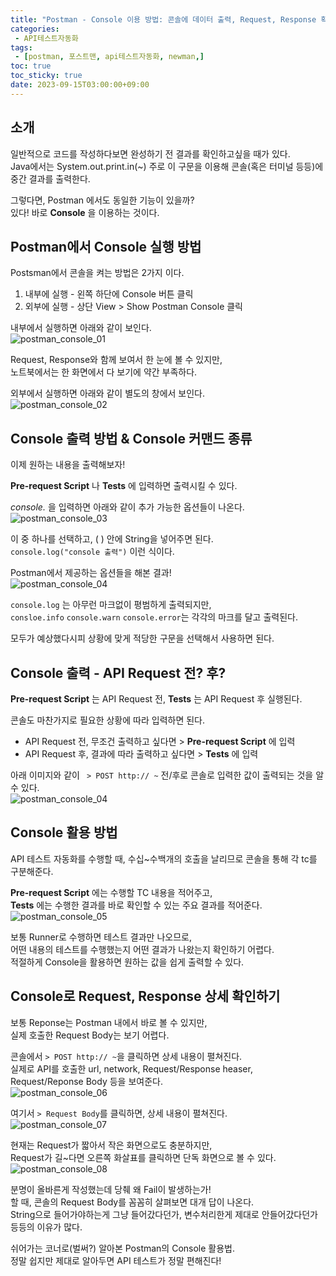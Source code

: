 ```yaml
---
title: "Postman - Console 이용 방법: 콘솔에 데이터 출력, Request, Response 확인하기"
categories:
 - API테스트자동화
tags:
 - [postman, 포스트맨, api테스트자동화, newman,]
toc: true
toc_sticky: true
date: 2023-09-15T03:00:00+09:00
---
```


## 소개

일반적으로 코드를 작성하다보면 완성하기 전 결과를 확인하고싶을 때가 있다.  
Java에서는 System.out.print.in(~) 주로 이 구문을 이용해 콘솔(혹은 터미널 등등)에 중간 결과를 출력한다.

그렇다면, Postman 에서도 동일한 기능이 있을까?  
있다! 바로 **Console** 을 이용하는 것이다.  



## Postman에서 Console 실행 방법

Postsman에서 콘솔을 켜는 방법은 2가지 이다. 

1) 내부에 실행 - 왼쪽 하단에 Console 버튼 클릭  
2) 외부에 실행 - 상단 View > Show Postman Console 클릭

내부에서 실행하면 아래와 같이 보인다.  
![postman_console_01](/assets/images/postman_console_01.png)

Request, Response와 함께 보여서 한 눈에 볼 수 있지만,   
노트북에서는 한 화면에서 다 보기에 약간 부족하다.

외부에서 실행하면 아래와 같이 별도의 창에서 보인다.   
![postman_console_02](/assets/images/postman_console_02.png)

## Console 출력 방법 & Console 커맨드 종류

이제 원하는 내용을 출력해보자!

**Pre-request Script** 나 **Tests** 에 입력하면 출력시킬 수 있다. 

*console.* 을 입력하면 아래와 같이 추가 가능한 옵션들이 나온다.   
![postman_console_03](/assets/images/postman_console_03.png)

이 중 하나를 선택하고, ( ) 안에 String을 넣어주면 된다.  
`console.log("console 출력")` 이런 식이다.

Postman에서 제공하는 옵션들을 해본 결과!  
![postman_console_04](/assets/images/postman_console_04.png)

`console.log` 는 아무런 마크없이 평범하게 출력되지만,   
`consloe.info` `console.warn` `console.error`는 각각의 마크를 달고 출력된다. 

모두가 예상했다시피 상황에 맞게 적당한 구문을 선택해서 사용하면 된다.

## Console 출력 - API Request 전? 후?

**Pre-request Script** 는 API Request 전,  **Tests** 는 API Request 후 실행된다.

콘솔도 마찬가지로 필요한 상황에 따라 입력하면 된다.

* API Request 전, 무조건 출력하고 싶다면 > **Pre-request Script** 에 입력 
* API Request 후, 결과에 따라 출력하고 싶다면 >  **Tests** 에 입력



아래 이미지와 같이 ` > POST http:// ~` 전/후로 콘솔로 입력한 값이 출력되는 것을 알 수 있다.  
![postman_console_04](/assets/images/postman_console_04.png)

## Console 활용 방법

API 테스트 자동화를 수행할 때, 수십~수백개의 호출을 날리므로 콘솔을 통해 각 tc를 구분해준다.

**Pre-request Script** 에는 수행할 TC 내용을 적어주고,   
**Tests** 에는 수행한 결과를 바로 확인할 수 있는 주요 결과를 적어준다.   
![postman_console_05](/assets/images/postman_console_05.png)

보통 Runner로 수행하면 테스트 결과만 나오므로,   
어떤 내용의 테스트를 수행했는지 어떤 결과가 나왔는지 확인하기 어렵다.   
적절하게 Console을 활용하면 원하는 값을 쉽게 출력할 수 있다.

## Console로 Request, Response 상세 확인하기

보통 Reponse는 Postman 내에서 바로 볼 수 있지만,   
실제 호출한 Request Body는 보기 어렵다.

콘솔에서 `> POST http:// ~`을 클릭하면 상세 내용이 펼쳐진다.   
실제로 API를 호출한 url, network, Request/Response heaser, Request/Reponse Body 등을 보여준다.   
![postman_console_06](/assets/images/postman_console_06.png)

여기서 `> Request Body`를 클릭하면, 상세 내용이 펼쳐진다.  
![postman_console_07](/assets/images/postman_console_07.png)

현재는 Request가 짧아서 작은 화면으로도 충분하지만,   
Request가 길~다면 오른쪽 화살표를 클릭하면 단독 화면으로 볼 수 있다.  
![postman_console_08](/assets/images/postman_console_08.png)

분명이 올바른게 작성했는데 당췌 왜 Fail이 발생하는가!  
할 때,  콘솔의 Request Body를 꼼꼼히 살펴보면 대개 답이 나온다.   
String으로 들어가야하는게 그냥 들어갔다던가, 변수처리한게 제대로 안들어갔다던가 등등의 이유가 많다.



쉬어가는 코너로(벌써?) 알아본 Postman의 Console 활용법.  
정말 쉽지만 제대로 알아두면 API 테스트가 정말 편해진다!